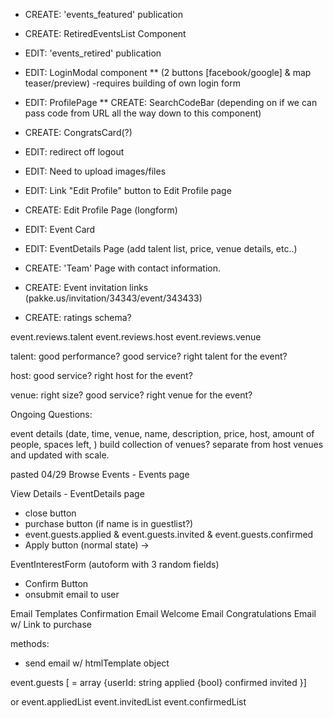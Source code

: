 
*	CREATE: 'events_featured' publication
*	CREATE: RetiredEventsList Component
*	EDIT: 'events_retired' publication	

* EDIT: LoginModal component 
** (2 buttons [facebook/google] & map teaser/preview)
		-requires building of own login form


* EDIT: ProfilePage
** CREATE: SearchCodeBar (depending on if we can pass code from URL all the way down to this component)

* CREATE: CongratsCard(?)


* EDIT: redirect off logout 
* EDIT: Need to upload images/files

* EDIT: Link "Edit Profile" button to Edit Profile page
* CREATE: Edit Profile Page (longform)

* EDIT: Event Card
* EDIT: EventDetails Page (add talent list, price, venue details, etc..)

* CREATE: 'Team' Page with contact information.

* CREATE: Event invitation links (pakke.us/invitation/34343/event/343433)

* CREATE: ratings schema? 

event.reviews.talent
event.reviews.host
event.reviews.venue


talent:
good performance?
good service?
right talent for the event?

host:
good service?
right host for the event?


venue: 
right size? 
good service?
right venue for the event?


Ongoing Questions: 

event details (date, time, venue, name, description, price, host, amount of people, spaces left, )
build collection of venues? separate from host venues and updated with scale. 


pasted 04/29
Browse Events - Events page

View Details - EventDetails page
  - close button
  - purchase button (if name is in guestlist?)
  - event.guests.applied & event.guests.invited & event.guests.confirmed
  - Apply button (normal state) -> 

EventInterestForm (autoform with 3 random fields)
  - Confirm Button
  - onsubmit email to user

Email Templates
  Confirmation Email
  Welcome Email
  Congratulations Email w/  Link to purchase

methods: 
   - send email w/ htmlTemplate object

event.guests [ = array
  {userId: string
  applied {bool}
  confirmed
  invited
  }]

  or 
event.appliedList
event.invitedList
event.confirmedList  